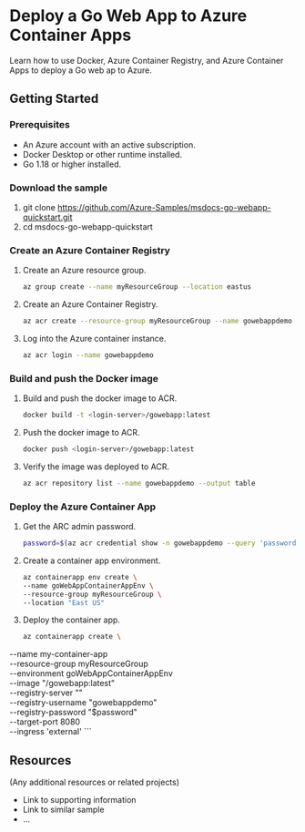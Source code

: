 # Deploy a Go Web App to Azure Container Apps

Learn how to use Docker, Azure Container Registry, and Azure Container Apps to deploy a Go web ap to Azure.

## Getting Started

### Prerequisites

- An Azure account with an active subscription.
- Docker Desktop or other runtime installed.
- Go 1.18 or higher installed.

### Download the sample 

1. git clone https://github.com/Azure-Samples/msdocs-go-webapp-quickstart.git
2. cd msdocs-go-webapp-quickstart


### Create an Azure Container Registry

1. Create an Azure resource group.
    ```bash
    az group create --name myResourceGroup --location eastus
    ```
2. Create an Azure Container Registry.
    ```bash
    az acr create --resource-group myResourceGroup --name gowebappdemo --sku basic --admin-enabled true
    ```
3. Log into the Azure container instance.
    ```bash
    az acr login --name gowebappdemo  
    ```

### Build and push the Docker image


1. Build and push the docker image to ACR.
    ```bash
    docker build -t <login-server>/gowebapp:latest
    ```
2. Push the docker image to ACR.
    ```bash
    docker push <login-server>/gowebapp:latest
    ```
3. Verify the image was deployed to ACR.
    ```bash
    az acr repository list --name gowebappdemo --output table
    ```

### Deploy the Azure Container App

1. Get the ARC admin password.
    ```bash
    password=$(az acr credential show -n gowebappdemo --query 'passwords[0].value' --out tsv)
    ```
2. Create a container app environment.
    ```bash
    az containerapp env create \
    --name goWebAppContainerAppEnv \
    --resource-group myResourceGroup \
    --location "East US"
    ```
3. Deploy the container app.
    ```bash
    az containerapp create \
  --name my-container-app \
  --resource-group myResourceGroup \
  --environment goWebAppContainerAppEnv \
  --image "<login-server>/gowebapp:latest" \
  --registry-server "<login-server>" \
  --registry-username "gowebappdemo" \
  --registry-password "$password" \
  --target-port 8080 \
  --ingress 'external'
    ```

## Resources

(Any additional resources or related projects)

- Link to supporting information
- Link to similar sample
- ...
